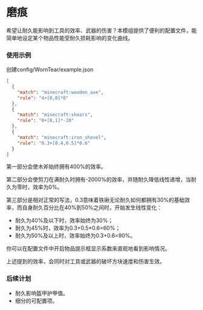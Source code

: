# 磨痕

希望让耐久能影响到工具的效率、武器的伤害？本模组提供了便利的配置文件，能简单地设定某个物品性能受耐久损耗影响的变化曲线。

### 使用示例

创建config/WornTear/example.json

```json
[
  {
    "match": "minecraft:wooden_axe",
    "rule": "4+[0,0]*0"
  },
  {
    "match": "minecraft:shears",
    "rule": "0+[0,1]*-20"
  },
  {
    "match": "minecraft:iron_shovel",
    "rule": "0.3+[0.4,0.5]*0.6"
  }
]
```

第一部分会使木斧始终拥有400%的效率。

第二部分会使剪刀在满耐久时拥有-2000%的效率，并随耐久降低线性递增，当耐久为零时，效率为0%。

第三部分是相对正常的写法，0.3意味着铁锹无论耐久如何都拥有30%的基础效率，而自身耐久百分比在40%到50%之间时，开始发生线性变化：
- 耐久为40%及以下时，效率始终为30%；
- 耐久为45%时，效率为0.3+0.5*0.6=60%；
- 耐久为50%及以上时，效率始终为0.3+0.6=90%。

你可以在配置文件中开启物品提示框显示系数来直观地看到影响情况。

上述提到的效率，会同时对工具或武器的破坏方块速度和伤害生效。

### 后续计划

- 耐久影响盔甲护甲值。
- 细分的可配置项。